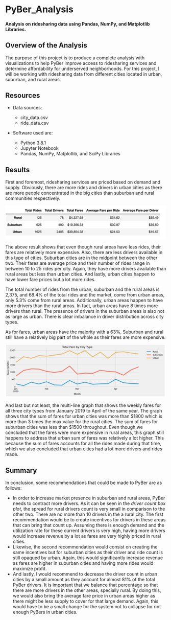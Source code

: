 

# PyBer_Analysis

#### Analysis on ridesharing data using Pandas, NumPy, and Matplotlib Libraries. 

## Overview of the Analysis
The purpose of this project is to produce a complete analysis with visualizations to help PyBer improve access to ridesharing services and determine affordability for underserved neighborhoods. 
For this project, I will be working with ridesharing data from different cities located in urban, suburban, and rural areas. 

## Resources
- Data sources:
  - city_data.csv
  - ride_data.csv

- Software used are:
  - Python 3.8.1
  - Jupyter Notebook
  - Pandas, NumPy, Matplotlib, and SciPy Libraries 

## Results

First and foremost, ridesharing services are priced based on demand and supply. Obviously, there are more rides and drivers in urban cities as there are more people concentrated in the big cities than suburban and rural communities respectively. 

![Pyber_Summary](https://github.com/Adpetfem83/Pyber_Analysis/blob/main/Images/Pyber_Summary.png)


The above result shows that even though rural areas have less rides, their fares are relatively more expensive. Also, there are less drivers available in this type of cities. Suburban cities are in the midpoint between the other two. Their fares are average price and their number of rides range in between 10 to 25 rides per city. Again, they have more drivers available than rural areas but less than urban cities. And lastly, urban cities happen to have lower fare prices but a lot more rides.


The total number of rides from the urban, suburban and the rural areas is 2,375, and 68.4% of the total rides and the market, come from urban areas, only 5.3% come from rural areas. Additionally, urban areas happen to have more drivers than the rural areas. In fact, urban areas have 8 times more drivers than rural. The presence of drivers in the suburban areas is also not as large as urban. There is clear imbalance in driver distribution across city types. 



As for fares, urban areas have the majority with a 63%. Suburban and rural still have a relatively big part of the whole as their fares are more expensive.  

![Fares_by_City_Type](https://github.com/Adpetfem83/Pyber_Analysis/blob/main/Images/Fare_by_city_type.png)

And last but not least, the multi-line graph that shows the weekly fares for all three city types from January 2019 to April of the same year. The graph shows that the sum of fares for urban cities was more than $1800 which is more than 3 times the max value for the rural cities. The sum of fares for suburban cities was less than $1500 throughout. Even though we concluded that the fares were more expensive in rural areas, this graph still happens to address that urban sum of fares was relatively a lot higher. This because the sum of fares accounts for all the rides made during that time, which we also concluded that urban cities had a lot more drivers and rides made. 

## Summary

In conclusion, some recommendations that could be made to PyBer are as follows:

- In order to increase market presence in suburban and rural areas, PyBer needs to contract more drivers. As it can be seen in the *driver count box plot*, the spread for rural drivers count is very small in comparison to the other two. There are no more than 10 drivers in the a rural city. The first recommendation would be to create incentives for drivers in these areas that can bring that count up. Assuming there is enough demand and the utilization rate for these current drivers is very high, having more drivers would increase revenue by a lot as fares are very highly priced in rural cities.
- Likewise, the second recommendation would consist on creating the same incentives but for suburban cities as their driver and ride count is still opaqued by urban. Again, this would significantly increase revenue as fares are higher in suburban cities and having more rides would maximize profit.
- And lastly, I would recommend to decrease the driver count in urban cities by a small amount as they account for almost 81% of the total PyBer drivers. It is important that we balance that percentage so that there are more drivers in the other areas, specially rural. By doing this, we would also bring the average fare price in urban areas higher as there might be less supply to cover for that large demand. Again, this would have to be a small change for the system not to collapse for not enough PyBers in urban cities. 

